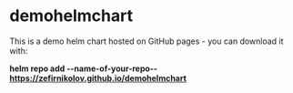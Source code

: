 # demohelmchart
This is a demo helm chart hosted on GitHub pages - you can download it with:

**helm repo add --name-of-your-repo-- https://zefirnikolov.github.io/demohelmchart**
 

